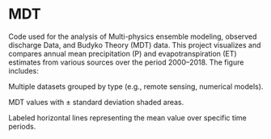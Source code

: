 # MDT
Code used for the analysis of Multi-physics ensemble modeling, observed discharge Data, and Budyko Theory (MDT) data.
This project visualizes and compares annual mean precipitation (P) and evapotranspiration (ET) estimates from various sources over the period 2000–2018. The figure includes:

Multiple datasets grouped by type (e.g., remote sensing, numerical models).

MDT values with ± standard deviation shaded areas.

Labeled horizontal lines representing the mean value over specific time periods.
